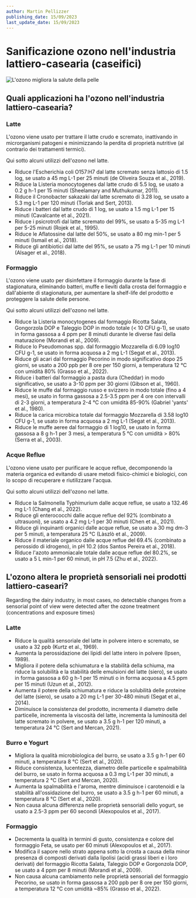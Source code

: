 ```yaml
---
author: Martin Pellizzer
publishing_date: 15/09/2023
last_update_date: 15/09/2023
---
```


# Sanificazione ozono nell'industria lattiero-casearia (caseifici)

![L'ozono migliora la salute della pelle](/assets/images//ozono-sanificazione-caseifici.jpg "L'ozono migliora la salute della pelle")


## Quali applicazioni ha l'ozono nell'industria lattiero-casearia?



### Latte

L'ozono viene usato per trattare il latte crudo e scremato, inattivando in microrganismi patogeni e minimizzando la perdita di proprietà nutritive (al contrario dei trattamenti termici). 

Qui sotto alcuni utilizzi dell'ozono nel latte.

- Riduce l'Escherichia coli O157:H7 dal latte scremato senza lattosio di 1.5 log, se usato a 45 mg L-1 per 25 minuti (de Oliveira Souza et al., 2019). 
- Riduce la Listeria monocytogenes dal latte crudo di 5.5 log, se usato a 0.2 g h-1 per 15 minuti (Sheelamary and Muthukumar, 2011). 
- Riduce il Cronobacter sakazaki dal latte scremato di 3.28 log, se usato a 5.3 mg L-1 per 120 minuti (Torlak and Sert, 2013). 
- Riduce i batteri dal latte crudo di 1 log, se usato a 1.5 mg L-1 per 15 minuti (Cavalcante et al., 2021). 
- Riduce i psicrotrofi dal latte scremato del 99%, se usato a 5-35 mg L-1 per 5-25 minuti (Rojek et al., 1995). 
- Riduce le Aflatossine dal latte del 50%, se usato a 80 mg min-1 per 5 minuti (Ismail et al., 2018). 
- Riduce gli antibiotici dal latte del 95%, se usato a 75 mg L-1 per 10 minuti (Alsager et al., 2018). 


### Formaggio

L'ozono viene usato per disinfettare il formaggio durante la fase di stagionatura, eliminando batteri, muffe e lieviti dalla crosta del formaggio e dall'abiente di stagionatura, per aumentare la shelf-life del prodotto e proteggere la salute delle persone.

Qui sotto alcuni utilizzi dell'ozono nel latte.

- Riduce la Listeria monocytogenes dal formaggio Ricotta Salata, Gongorzola DOP e Taleggio DOP in modo totale (< 10 CFU g-1), se usato in forma gassosa a 4 ppm per 8 minuti durante le diverse fasi della maturazione (Morandi et al., 2009). 
- Riduce lo Pseudomonas spp. dal formaggio Mozzarella di 6.09 log10 CFU g-1, se usato in forma acquosa a 2 mg L-1 (Segat et al., 2013). 
- Riduce gli acari dal formaggio Pecorino in modo significativo dopo 25 giorni, se usato a 200 ppb per 8 ore per 150 giorni, a temperatura 12 °C con umidità 80% (Grasso et al., 2022). 
- Riduce i batteri dal formaggio a pasta dura (Cheddar) in modo significativo, se usato a 3-10 ppm per 30 giorni (Gibson et al., 1960). 
- Riduce le muffe dal formaggio russo e svizzero in modo totale (fino a 4 mesi), se usato in forma gassosa a 2.5-3.5 ppm per 4 ore con intervalli di 2-3 giorni, a temperatura 2-4 °C con umidità 85-90% (Gabriel 'yants' et al., 1980). 
- Riduce la carica microbica totale dal formaggio Mozzarella di 3.58 log10 CFU g-1, se usato in forma acquosa a 2 mg L-1 (Segat et al., 2013). 
- Riduce le muffe aeree dal formaggio di 1 log10, se usato in forma gassosa a 8 g h-1 per 3 mesi, a temperatura 5 °C con umidità > 80% (Serra et al., 2003). 


### Acque Reflue

L'ozono viene usato per purificare le acque reflue, decomponendo la materia organica ed evitando di usare metodi fisico-chimici
e biologici, con lo scopo di recuperare e riutilizzare l'acqua.

Qui sotto alcuni utilizzi dell'ozono nel latte.

- Riduce la Salmonella Typhimurium dalle acque reflue, se usato a 132.46 mg L-1 (Chang et al., 2022). 
- Riduce gli enterococchi dalle acque reflue del 92% (combinato a ultrasuoni), se usato a 4.2 mg L-1 per 30 minuti (Chen et al., 2021). 
- Riduce gli inquinanti organici dalle acque reflue, se usato a 30 mg dm-3 per 5 minuti, a temperatura 25 °C (Làszlò et al., 2009). 
- Riduce il materiale organico dalle acque reflue del 69.4% (combinato a perossido di idrogeno), in pH 10.2 (dos Santos Pereira et al., 2018). 
- Riduce l'azoto ammoniacale totale dalle acque reflue del 80.2%, se usato a 5 L min-1 per 60 minuti, in pH 7.5 (Zhu et al., 2022). 




## L'ozono altera le proprietà sensoriali nei prodotti lattiero-caseari?

Regarding the dairy industry, in most cases, no detectable changes from a sensorial point of view were detected after the ozone treatment (concentrations and exposure times)


### Latte

- Riduce la qualità sensoriale del latte in polvere intero e scremato, se usato a 32 ppb (Kurtz et al., 1969). 
- Aumenta la perossidazione dei lipidi del latte intero in polvere (Ipsen, 1989). 
- Migliora il potere della schiumatura e la stabilità della schiuma, ma riduce la solubilità e la stabilità delle emulsioni del latte (siero), se usato in forma gassosa a 60 g h-1 per 15 minuti o in forma acquosa a 4.5 ppm per 15 minuti (Uzun et al., 2012).
- Aumenta il potere della schiumatura e riduce la solubilità delle proteine del latte (siero), se usato a 20 mg L-1 per 30-480 minuti (Segat et al., 2014). 
- Diminuisce la consistenza del prodotto, incrementa il diametro delle particelle, incrementa la viscosità del latte, incrementa la luminosità del latte scremato in polvere, se usato a 3.5 g h-1 per 120 minuti, a temperatura 24 °C (Sert and Mercan, 2021). 


### Burro e Yogurt

- Migliora la qualità microbiologica del burro, se usato a 3.5 g h-1 per 60 minuti, a temperatura 8 °C (Sert et al., 2020). 
- Riduce consistenza, lucentezza, diametro delle particelle e spalmabilità del burro, se usato in forma acquosa a 0.3 mg L-1 per 30 minuti, a temperatura 2 °C (Sert and Mercan, 2020). 
- Aumenta la spalmabilità e l'aroma, mentre diminuisce i carotenoidi e la stabilità all'ossidazione del burro, se usato a 3.5 g h-1 per 60 minuti, a temperatura 8 °C (Sert et al., 2020). 
- Non causa alcuna differenza nelle proprietà sensoriali dello yogurt, se usato a 2.5-3 ppm per 60 secondi (Alexopoulos et al., 2017). 


### Formaggio

- Decrementa la qualità in termini di gusto, consistenza e colore del formaggio Feta, se usato per 60 minuti (Alexopoulos et al., 2017). 
- Modifica il sapore nello strato appena sotto la crosta a causa della minor presenza di composti derivati dalla lipolisi (acidi grassi liberi e i loro derivati) del formaggio Ricotta Salata, Taleggio DOP e Gorgonzola DOP, se usato a 4 ppm per 8 minuti (Morandi et al., 2009). 
- Non causa alcuna cambiamento nelle proprietà sensoriali del formaggio Pecorino, se usato in forma gassosa a 200 ppb per 8 ore per 150 giorni, a temperatura 12 °C con umidità ~85% (Grasso et al., 2022). 